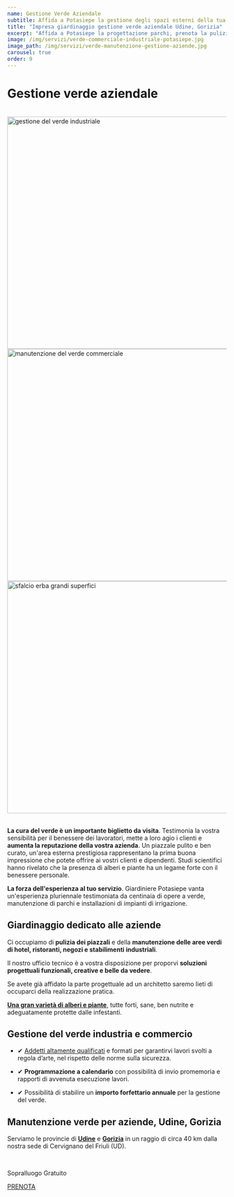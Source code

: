 ```yaml
---
name: Gestione Verde Aziendale
subtitle: Affida a Potasiepe la gestione degli spazi esterni della tua attività.
title: "Impresa giardinaggio gestione verde aziendale Udine, Gorizia"
excerpt: "Affida a Potasiepe la progettazione parchi, prenota la pulizia dei piazzali e la manutenzione del verde di hotel, ristoranti, negozi e stabilimenti industriali."
image: /img/servizi/verde-commerciale-industriale-potasiepe.jpg
image_path: /img/servizi/verde-manutenzione-gestione-aziende.jpg
carousel: true
order: 9
---
```

# Gestione verde aziendale

<br>
<div class="carousel">
  <img class="mySlides" width="800" height="533" src="{{ site.baseurl }}/img/slides/verde-commerciale/slide0.jpg" alt="gestione del verde industriale" title="gestione del verde industriale">
  <img class="mySlides" width="800" height="533" src="{{ site.baseurl }}/img/slides/verde-commerciale/slide3.jpg" alt="manutenzione del verde commerciale" title="manutenzione del verde commerciale e industriale">
  <img class="mySlides" width="800" height="533" src="{{ site.baseurl }}/img/slides/verde-commerciale/slide4.jpg" alt="sfalcio erba grandi superfici" title="sfalcio erba grandi superfici">
</div>
<br>

**La cura del verde è un importante biglietto da visita**. Testimonia la vostra sensibilità per il benessere dei lavoratori, mette a loro agio i clienti e **aumenta la reputazione della vostra azienda**. Un piazzale pulito e ben curato, un'area esterna prestigiosa rappresentano la prima buona impressione che potete offrire ai vostri clienti e dipendenti. Studi scientifici hanno rivelato che la presenza di alberi e piante ha un legame forte con il benessere personale.

**La forza dell'esperienza al tuo servizio**. Giardiniere Potasiepe vanta un'esperienza pluriennale testimoniata da centinaia di opere a verde, manutenzione di parchi e installazioni di impianti di irrigazione.

## Giardinaggio dedicato alle aziende

Ci occupiamo di **pulizia dei piazzali** e della **manutenzione delle aree verdi di hotel, ristoranti, negozi e stabilimenti industriali**.

Il nostro ufficio tecnico è a vostra disposizione per proporvi **soluzioni progettuali funzionali, creative e belle da vedere**.

Se avete già affidato la parte progettuale ad un architetto saremo lieti di occuparci della realizzazione pratica.

**[Una gran varietà di alberi e piante](/vivaio/ "Scopri i Vivai Potasiepe")**, tutte forti, sane, ben nutrite e adeguatamente protette dalle infestanti.

## Gestione del verde industria e commercio

- &#10004; [Addetti altamente qualificati](/chi-sono/ "Chi sono") e formati per garantirvi lavori svolti a regola d’arte, nel rispetto delle norme sulla sicurezza.

- &#10004; **Programmazione a calendario** con possibilità di invio promemoria e rapporti di avvenuta esecuzione lavori.

- &#10004; Possibilità di stabilire un **importo forfettario annuale** per la gestione del verde.

## Manutenzione verde per aziende, Udine, Gorizia

Serviamo le provincie di **[Udine](/giardinaggio-udine/ "Il giardiniere Potasiepe a Udine")** e **[Gorizia](/gorizia/ "Il giardiniere Potasiepe anche a Gorizia")** in un raggio di circa 40 km dalla nostra sede di Cervignano del Friuli (UD).

<br>
<div class="text-center">
  <p class="h3">Sopralluogo Gratuito</p>
  <a title="Compila il modulo online" href="/contatti/" class="button"> PRENOTA </a>
</div>
<br><br>
